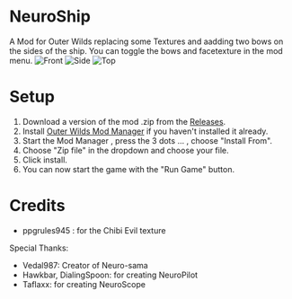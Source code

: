  # NeuroShip
 A Mod for Outer Wilds replacing some Textures and aadding two bows on the sides of the ship. You can toggle the bows and facetexture in the mod menu.
 ![Front](https://media.discordapp.net/attachments/1387262088359055360/1408185586912596120/NeuroShip1.png?ex=68a8d286&is=68a78106&hm=b487ad8b2020c611623ab7fc33c1e027569ef61f160fe6c9743dc77b1f952d8d&=&format=webp)
 ![Side](https://media.discordapp.net/attachments/1387262088359055360/1408185587978080450/NeuroShip2.png?ex=68a8d286&is=68a78106&hm=aa37f9361325bb61567f36ef3f780d55a08525499d1be00e2e668954907f7c4a&=&format=webp)
 ![Top](https://media.discordapp.net/attachments/1387262088359055360/1408253151399907409/NeuroShip5.png?ex=68a91173&is=68a7bff3&hm=9aa76eed988b6132db8ea38f33b712deec45db7012c8b5f655eea99a2ed9c6b0&=&format=webp)
 
 # Setup
 1. Download a version of the mod .zip from the [Releases](https://github.com/Janitachi/NeuroShip/releases).
 2. Install [Outer Wilds Mod Manager](https://outerwildsmods.com/mod-manager) if you haven't installed it already.
 3. Start the Mod Manager , press the 3 dots ... , choose "Install From".
 4. Choose "Zip file" in the dropdown and choose your file.
 5. Click install.
 6. You can now start the game with the "Run Game" button.

 # Credits
* ppgrules945 : for the Chibi Evil texture

 Special Thanks:

 * Vedal987: Creator of Neuro-sama
 * Hawkbar, DialingSpoon: for creating NeuroPilot
 * Taflaxx: for creating NeuroScope
